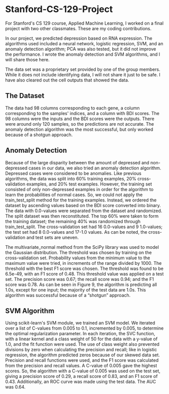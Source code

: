 # Stanford-CS-129-Project

For Stanford's CS 129 course, Applied Machine Learning, I worked on a final project with two other classmates. These are my coding contributions.

In our project, we predicted depression based on RNA expression. The algorithms used included a neural network, logistic regression, SVM, and an anomaly detection algorithm; PCA was also tested, but it did not improve the performance. I wrote the anomaly detection and SVM algorithms, and I will share those here.

The data set was a proprietary set provided by one of the group members. While it does not include identifying data, I will not share it just to be safe. I have also cleared out the cell outputs that showed the data.

## The Dataset
The data had 98 columns corresponding to each gene, a column corresponding to the samples' indices, and a column with BDI scores. The 98 columns were the inputs and the BDI scores were the outputs. There were around only 120 samples, so the predictions are not accurate. The anomaly detection algorithm was the most successful, but only worked because of a shotgun approach.

## Anomaly Detection
Because of the large disparity between the amount of depressed and non-depressed cases in our data, we also tried an anomaly detection algorithm. Depressed cases were considered to be anomalies. Like previous algorithms, the data was split into 60% training examples, 20% cross-validation examples, and 20% test examples. However, the training set consisted of only non-depressed examples in order for the algorithm to learn the probabilities of normal cases. So, we could not apply the train_test_split method for the training examples. Instead, we ordered the dataset by ascending values based on the BDI score converted into binary. The data with 0.0-values were separated from the dataset and randomized. The split dataset was then reconstituted. The top 60% were taken to form the training dataset; the remaining 40% was randomized through train_test_split. The cross-validation set had 16 0.0-values and 9 1.0-values; the test set had 8 0.0-values and 17-1.0 values. As can be noted, the cross-validation and test sets are uneven.

The multivariate_normal method from the SciPy library was used to model the Gaussian distribution. The threshold was chosen by training on the cross-validation set. Probability values from the minimum value to the maximum value were tried, in increments of the range divided by 1000. The threshold with the best F1 score was chosen. The threshold was found to be 6.5e-49, with an F1 score of 0.48. This threshold value was applied on a test set. The precision score was 0.67; the recall score was 0.94; and the F1 score was 0.78. As can be seen in Figure 9, the algorithm is predicting all 1.0s, except for one input; the majority of the test data are 1.0s. This algorithm was successful because of a “shotgun” approach.

## SVM Algorithm
Using scikit-learn's SVM module, we trained an SVM model. We iterated over a list of C-values from 0.005 to 0.1, incremented by 0.005, to determine the optimal regularization parameter. In each iteration, the SVC function, with a linear kernel and a class weight of 50 for the data with a y-value of 1.0, and the fit function were used. The use of class weight also prevented divisions by zero when calculating the precision and recall; like in logistic regression, the algorithm predicted zeros because of our skewed data set. Precision and recall functions were used, and the F1 score was calculated from the precision and recall values. A C-value of 0.005 gave the highest scores. So, the algorithm with a C-value of 0.005 was used on the test set, giving a precision score of 0.29, a recall score of 0.83, and an F1 score of 0.43. Additionally, an ROC curve was made using the test data. The AUC was 0.64.
